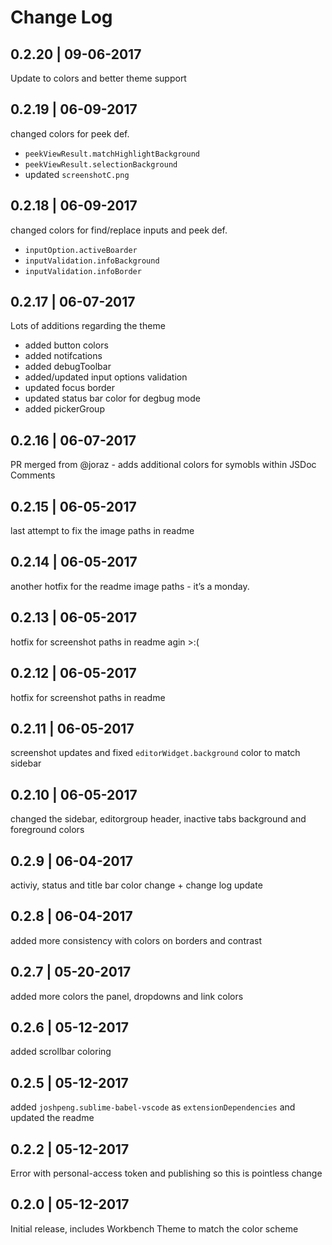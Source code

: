 # Change Log

## 0.2.20 | 09-06-2017
Update to colors and better theme support

## 0.2.19 | 06-09-2017
changed colors for peek def.
- `peekViewResult.matchHighlightBackground`
- `peekViewResult.selectionBackground`
- updated `screenshotC.png`

## 0.2.18 | 06-09-2017
changed colors for find/replace inputs and peek def.
- `inputOption.activeBoarder`
- `inputValidation.infoBackground`
- `inputValidation.infoBorder`

## 0.2.17 | 06-07-2017
Lots of additions regarding the theme
- added button colors
- added notifcations
- added debugToolbar
- added/updated input options validation
- updated focus border
- updated status bar color for degbug mode
- added pickerGroup

## 0.2.16 | 06-07-2017
PR merged from @joraz - adds additional colors for symobls within JSDoc Comments 

## 0.2.15 | 06-05-2017
last attempt to fix the image paths in readme

## 0.2.14 | 06-05-2017
another hotfix for the readme image paths - it’s a monday. 

## 0.2.13 | 06-05-2017
hotfix for screenshot paths in readme agin >:(

## 0.2.12 | 06-05-2017
hotfix for screenshot paths in readme

## 0.2.11 | 06-05-2017
screenshot updates and fixed `editorWidget.background` color to match sidebar

## 0.2.10 | 06-05-2017
changed the sidebar, editorgroup header, inactive tabs background and foreground colors

## 0.2.9 | 06-04-2017
activiy, status and title bar color change + change log update

## 0.2.8 | 06-04-2017
added more consistency with colors on borders and contrast

## 0.2.7 | 05-20-2017
added more colors the panel, dropdowns and link colors

## 0.2.6 | 05-12-2017
added scrollbar coloring

## 0.2.5 | 05-12-2017
added `joshpeng.sublime-babel-vscode` as `extensionDependencies` and updated the readme

## 0.2.2 | 05-12-2017
Error with personal-access token and publishing so this is pointless change

## 0.2.0 | 05-12-2017
Initial release, includes Workbench Theme to match the color scheme